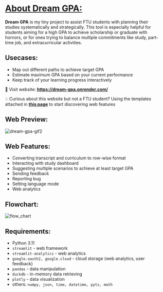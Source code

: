 # [**About Dream GPA:**](https://dream-gpa.onrender.com/)
**Dream GPA** is my tiny project to assist FTU students with planning their studies systematically and strategically. This tool is especially helpful for students aiming for a high GPA to achieve scholarship or graduate with hornors, or for ones trying to balance multiple commitments like study, part-time job, and extracurricular activities.

## **Usecases:**
- Map out different paths to achieve target GPA
- Estimate maximum GPA based on your current performance
- Keep track of your learning progress interactively

📌 Visit website: **https://dream-gpa.onrender.com/**

:bulb: Curious about this website but not a FTU student? Using the templates attached in [**this page**](https://dream-gpa.onrender.com/upload_login) to start discovering web features

## **Web Preview:**
![dream-gpa-gif2](https://github.com/user-attachments/assets/a3c45153-ce77-4bd1-9707-60ec625ae1ef)

## **Web Features:**
- Converting transcript and curriculum to row-wise format
- Interacting with study dashboard
- Suggesting multiple scenarios to achieve at least target GPA
- Sending feedback
- Reporting bug
- Setting language mode
- Web analytics

## **Flowchart:**
![flow_chart](https://github.com/user-attachments/assets/ded91d26-fa31-41e8-a20b-14d2bb6164bf)

## **Requirements:**
- Python 3.11
- ```streamlit``` - web framework
- ```streamlit-analytics``` - web analytics
- ```google.oauth2, google.cloud``` - cloud storage (web analytics, user feedback)
- ```pandas``` - data manipulation
- ```duckdb``` - in-memory data retrieving
- ```plotly``` - data visualization
- others: ```numpy, json, time, datetime, pytz, math```

